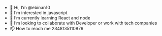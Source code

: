 - 👋 Hi, I’m @ebinan10
- 👀 I’m interested in javascript
- 🌱 I’m currently learning React and node
- 💞️ I’m looking to collaborate with Developer or work with tech companies
- 📫 How to reach me 2348135110879

<!---
ebinan10/ebinan10 is a ✨ special ✨ repository because its `README.md` (this file) appears on your GitHub profile.
You can click the Preview link to take a look at your changes.
--->
